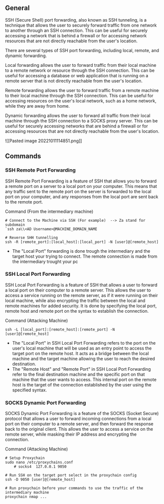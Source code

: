 
## General

SSH (Secure Shell) port forwarding, also known as SSH tunneling, is a technique that allows the user to securely forward traffic from one network to another through an SSH connection. This can be useful for securely accessing a network that is behind a firewall or for accessing network resources that are not directly reachable from the user's location.

There are several types of SSH port forwarding, including local, remote, and dynamic forwarding.

Local forwarding allows the user to forward traffic from their local machine to a remote network or resource through the SSH connection. This can be useful for accessing a database or web application that is running on a remote server that is not directly reachable from the user's location.

Remote forwarding allows the user to forward traffic from a remote machine to their local machine through the SSH connection. This can be useful for accessing resources on the user's local network, such as a home network, while they are away from home.

Dynamic forwarding allows the user to forward all traffic from their local machine through the SSH connection to a SOCKS proxy server. This can be useful for securely accessing networks that are behind a firewall or for accessing resources that are not directly reachable from the user's location.

![[Pasted image 20221011114851.png]]

## Commands

### SSH Remote Port Forwarding

SSH Remote Port Forwarding is a feature of SSH that allows you to forward a remote port on a server to a local port on your computer. This means that any traffic sent to the remote port on the server is forwarded to the local port on your computer, and any responses from the local port are sent back to the remote port.

Command (From the intermediary machine)
```Terminal
# Connect to the Machine via SSH (For example)  --> Za stand for subdomain
`ssh za\\<AD Username>@MACHINE_DOMAIN_NAME

# Reverse SHH tunnelling
ssh -R [remote_port]:[local_host]:[local_port] -N [user]@[remote_host]
```
- The "Local Port" forwarding is done trough the intermediary and the target host your trying to connect. The remote connection is made from the intermediary trought your pc



### SSH Local Port Forwarding

SSH Local Port Forwarding is a feature of SSH that allows a user to forward a local port on their computer to a remote server. This allows the user to access a service running on the remote server, as if it were running on their local machine, while also encrypting the traffic between the local and remote machines for added security. It is done by specifying the local port, remote host and remote port on the syntax to establish the connection.

Command (Attacking Machine)
```
ssh -L [local_port]:[remote_host]:[remote_port] -N [user]@[remote_host]
```
- The "Local Port" in SSH Local Port Forwarding refers to the port on the user's local machine that will be used as an entry point to access the target port on the remote host. It acts as a bridge between the local machine and the target machine allowing the user to reach the desired destination.
- The "Remote Host" and "Remote Port" in SSH Local Port Forwarding refer to the final destination machine and the specific port on that machine that the user wants to access. This internal port on the remote host is the target of the connection established by the user using the specified syntax.



### SOCKS Dynamic Port Forwarding

SOCKS Dynamic Port Forwarding is a feature of the SOCKS (Socket Secure) protocol that allows a user to forward incoming connections from a local port on their computer to a remote server, and then forward the response back to the original client. This allows the user to access a service on the remote server, while masking their IP address and encrypting the connection.

Command (Attacking Machine)
```
# Setup Proxychain
sudo nano /etc/proxychains.conf
    # socks4  127.0.0.1 9050

# Run SSH on the target port select in the proxychain config
ssh -D 9050 [user]@[remote_host]

# Run proxychain before your commands to use the traffic of the intermediary machine
proxychain nmap ...
```
